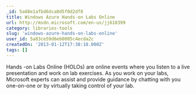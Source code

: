 ```yaml
---
_id: 5a88e1afbd6dca0d5f0d2df8
title: Windows Azure Hands-on Labs Online
url: http://msdn.microsoft.com/en-us/jj618399
category: libraries-tools
slug: 'windows-azure-hands-on-labs-online'
user_id: 5a83ce59d6eb0005c4ecda2c
createdOn: '2013-01-12T17:38:18.000Z'
tags: []
---
```


Hands -on Labs Online (HOLOs) are online events where you listen to a live presentation and work on lab exercises. As you work on your labs, Microsoft experts can assist and provide guidance by chatting with you one-on-one or by virtually taking control of your lab.

